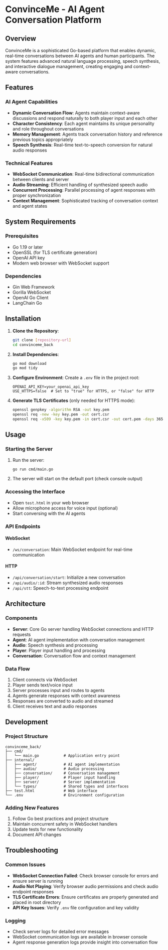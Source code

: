# ConvinceMe - AI Agent Conversation Platform

## Overview
ConvinceMe is a sophisticated Go-based platform that enables dynamic, real-time conversations between AI agents and human participants. The system features advanced natural language processing, speech synthesis, and interactive dialogue management, creating engaging and context-aware conversations.

## Features

### AI Agent Capabilities
- **Dynamic Conversation Flow**: Agents maintain context-aware discussions and respond naturally to both player input and each other
- **Character Consistency**: Each agent maintains its unique personality and role throughout conversations
- **Memory Management**: Agents track conversation history and reference previous topics appropriately
- **Speech Synthesis**: Real-time text-to-speech conversion for natural audio responses

### Technical Features
- **WebSocket Communication**: Real-time bidirectional communication between clients and server
- **Audio Streaming**: Efficient handling of synthesized speech audio
- **Concurrent Processing**: Parallel processing of agent responses with proper synchronization
- **Context Management**: Sophisticated tracking of conversation context and agent states

## System Requirements

### Prerequisites
- Go 1.19 or later
- OpenSSL (for TLS certificate generation)
- OpenAI API key
- Modern web browser with WebSocket support

### Dependencies
- Gin Web Framework
- Gorilla WebSocket
- OpenAI Go Client
- LangChain Go

## Installation

1. **Clone the Repository**:
   ```bash
   git clone [repository-url]
   cd convinceme_back
   ```

2. **Install Dependencies**:
   ```bash
   go mod download
   go mod tidy
   ```

3. **Configure Environment**:
   Create a `.env` file in the project root:
   ```env
   OPENAI_API_KEY=your_openai_api_key
   USE_HTTPS=false  # Set to "true" for HTTPS, or "false" for HTTP
   ```

4. **Generate TLS Certificates** (only needed for HTTPS mode):
   ```bash
   openssl genpkey -algorithm RSA -out key.pem
   openssl req -new -key key.pem -out cert.csr
   openssl req -x509 -key key.pem -in cert.csr -out cert.pem -days 365
   ```

## Usage

### Starting the Server
1. Run the server:
   ```bash
   go run cmd/main.go
   ```
2. The server will start on the default port (check console output)

### Accessing the Interface
- Open `test.html` in your web browser
- Allow microphone access for voice input (optional)
- Start conversing with the AI agents

### API Endpoints

#### WebSocket
- `/ws/conversation`: Main WebSocket endpoint for real-time communication

#### HTTP
- `/api/conversation/start`: Initialize a new conversation
- `/api/audio/:id`: Stream synthesized audio responses
- `/api/stt`: Speech-to-text processing endpoint

## Architecture

### Components
- **Server**: Core Go server handling WebSocket connections and HTTP requests
- **Agent**: AI agent implementation with conversation management
- **Audio**: Speech synthesis and processing
- **Player**: Player input handling and processing
- **Conversation**: Conversation flow and context management

### Data Flow
1. Client connects via WebSocket
2. Player sends text/voice input
3. Server processes input and routes to agents
4. Agents generate responses with context awareness
5. Responses are converted to audio and streamed
6. Client receives text and audio responses

## Development

### Project Structure
```
convinceme_back/
├── cmd/
│   └── main.go           # Application entry point
├── internal/
│   ├── agent/            # AI agent implementation
│   ├── audio/            # Audio processing
│   ├── conversation/     # Conversation management
│   ├── player/           # Player input handling
│   ├── server/           # Server implementation
│   └── types/            # Shared types and interfaces
├── test.html             # Web interface
└── .env                  # Environment configuration
```

### Adding New Features
1. Follow Go best practices and project structure
2. Maintain concurrent safety in WebSocket handlers
3. Update tests for new functionality
4. Document API changes

## Troubleshooting

### Common Issues
- **WebSocket Connection Failed**: Check browser console for errors and ensure server is running
- **Audio Not Playing**: Verify browser audio permissions and check audio endpoint responses
- **TLS Certificate Errors**: Ensure certificates are properly generated and placed in root directory
- **API Key Issues**: Verify `.env` file configuration and key validity

### Logging
- Check server logs for detailed error messages
- WebSocket communication logs are available in browser console
- Agent response generation logs provide insight into conversation flow

